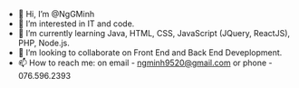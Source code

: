 - 👋 Hi, I’m @NgGMinh
- 👀 I’m interested in IT and code.
- 🌱 I’m currently learning Java, HTML, CSS, JavaScript (JQuery, ReactJS), PHP, Node.js.
- 💞️ I’m looking to collaborate on Front End and Back End Deveplopment.
- 📫 How to reach me: on email - ngminh9520@gmail.com or phone - 076.596.2393

<!---
NgGMinh/NgGMinh is a ✨ special ✨ repository because its `README.md` (this file) appears on your GitHub profile.
You can click the Preview link to take a look at your changes.
--->
